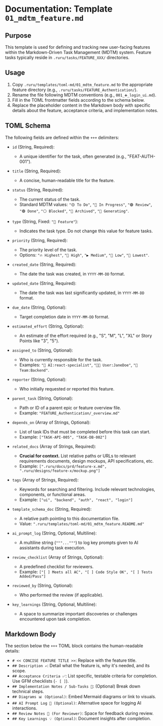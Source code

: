 # Documentation: Template `01_mdtm_feature.md`

## Purpose

This template is used for defining and tracking new user-facing features within the Markdown-Driven Task Management (MDTM) system. Feature tasks typically reside in `.ruru/tasks/FEATURE_XXX/` directories.

## Usage

1.  Copy `.ruru/templates/toml-md/01_mdtm_feature.md` to the appropriate feature directory (e.g., `.ruru/tasks/FEATURE_Authentication/`).
2.  Rename the file following MDTM conventions (e.g., `001_➕_login_ui.md`).
3.  Fill in the TOML frontmatter fields according to the schema below.
4.  Replace the placeholder content in the Markdown body with specific details about the feature, acceptance criteria, and implementation notes.

## TOML Schema

The following fields are defined within the `+++` delimiters:

*   `id` (String, Required):
    *   A unique identifier for the task, often generated (e.g., "FEAT-AUTH-001").

*   `title` (String, Required):
    *   A concise, human-readable title for the feature.

*   `status` (String, Required):
    *   The current status of the task.
    *   Standard MDTM values: `"🟡 To Do"`, `"🔵 In Progress"`, `"🟣 Review"`, `"🟢 Done"`, `"⚪ Blocked"`, `"🧊 Archived"`, `"🤖 Generating"`.

*   `type` (String, Fixed: `"🌟 Feature"`):
    *   Indicates the task type. Do not change this value for feature tasks.

*   `priority` (String, Required):
    *   The priority level of the task.
    *   Options: `"🔥 Highest"`, `"🔼 High"`, `"▶️ Medium"`, `"🔽 Low"`, `"🧊 Lowest"`.

*   `created_date` (String, Required):
    *   The date the task was created, in `YYYY-MM-DD` format.

*   `updated_date` (String, Required):
    *   The date the task was last significantly updated, in `YYYY-MM-DD` format.

*   `due_date` (String, Optional):
    *   Target completion date in `YYYY-MM-DD` format.

*   `estimated_effort` (String, Optional):
    *   An estimate of the effort required (e.g., "S", "M", "L", "XL" or Story Points like "3", "5").

*   `assigned_to` (String, Optional):
    *   Who is currently responsible for the task.
    *   Examples: `"🤖 AI:react-specialist"`, `"🧑‍💻 User:JaneDoe"`, `"👥 Team:Backend"`.

*   `reporter` (String, Optional):
    *   Who initially requested or reported this feature.

*   `parent_task` (String, Optional):
    *   Path or ID of a parent epic or feature overview file.
    *   Example: `"FEATURE_Authentication/_overview.md"`

*   `depends_on` (Array of Strings, Optional):
    *   List of task IDs that must be completed before this task can start.
    *   Example: `["TASK-API-005", "TASK-DB-002"]`

*   `related_docs` (Array of Strings, Required):
    *   **Crucial for context.** List relative paths or URLs to relevant requirements documents, design mockups, API specifications, etc.
    *   Example: `[".ruru/docs/prd/feature-x.md", ".ruru/designs/feature-x/mockup.png"]`

*   `tags` (Array of Strings, Required):
    *   Keywords for searching and filtering. Include relevant technologies, components, or functional areas.
    *   Example: `["ui", "backend", "auth", "react", "login"]`

*   `template_schema_doc` (String, Required):
    *   A relative path pointing to this documentation file.
    *   Value: `".ruru/templates/toml-md/01_mdtm_feature.README.md"`

*   `ai_prompt_log` (String, Optional, Multiline):
    *   A multiline string (`"""..."""`) to log key prompts given to AI assistants during task execution.

*   `review_checklist` (Array of Strings, Optional):
    *   A predefined checklist for reviewers.
    *   Example: `["[ ] Meets all AC", "[ ] Code Style OK", "[ ] Tests Added/Pass"]`

*   `reviewed_by` (String, Optional):
    *   Who performed the review (if applicable).

*   `key_learnings` (String, Optional, Multiline):
    *   A space to summarize important discoveries or challenges encountered upon task completion.

## Markdown Body

The section below the `+++` TOML block contains the human-readable details:

*   `# << CONCISE FEATURE TITLE >>`: Replace with the feature title.
*   `## Description ✍️`: Detail what the feature is, why it's needed, and its scope.
*   `## Acceptance Criteria ✅`: List specific, testable criteria for completion. Use GFM checklists (`- [ ]`).
*   `## Implementation Notes / Sub-Tasks 📝`: (Optional) Break down technical steps.
*   `## Diagrams 📊 (Optional)`: Embed Mermaid diagrams or link to visuals.
*   `## AI Prompt Log 🤖 (Optional)`: Alternative space for logging AI interactions.
*   `## Review Notes 👀 (For Reviewer)`: Space for feedback during review.
*   `## Key Learnings 💡 (Optional)`: Document insights after completion.